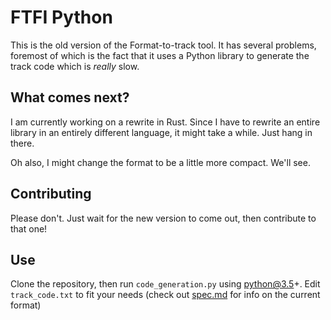 # FTFI Python

This is the old version of the Format-to-track tool. It has several problems, foremost of which is the fact that it uses a Python library to generate the track code
which is *really* slow. 


## What comes next?

I am currently working on a rewrite in Rust. Since I have to rewrite an entire library in an entirely different language, it might take a while. Just hang in there.

Oh also, I might change the format to be a little more compact. We'll see.


## Contributing

Please don't. Just wait for the new version to come out, then contribute to that one!


## Use

Clone the repository, then run `code_generation.py` using python@3.5+. Edit `track_code.txt` to fit your needs (check out [spec.md](spec.md) for info on the current format)

